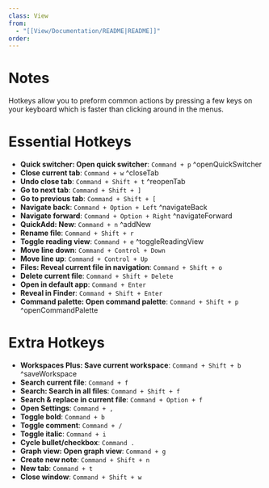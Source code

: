 ```yaml
---
class: View
from:
  - "[[View/Documentation/README|README]]"
order:
---
```

# Notes

Hotkeys allow you to preform common actions by pressing a few keys on your keyboard which is faster than clicking around in the menus.

# Essential Hotkeys

* **Quick switcher: Open quick switcher**: `Command + p` ^openQuickSwitcher
* **Close current tab**: `Command + w` ^closeTab
* **Undo close tab**: `Command + Shift + t` ^reopenTab
* **Go to next tab**: `Command + Shift + ]`
* **Go to previous tab**: `Command + Shift + [`
* **Navigate back**: `Command + Option + Left` ^navigateBack
* **Navigate forward**: `Command + Option + Right` ^navigateForward
* **QuickAdd: New**: `Command + n` ^addNew
* **Rename file**: `Command + Shift + r`
* **Toggle reading view**: `Command + e` ^toggleReadingView
* **Move line down**: `Command + Control + Down`
* **Move line up**: `Command + Control + Up`
* **Files: Reveal current file in navigation**: `Command + Shift + o`
* **Delete current file**: `Command + Shift + Delete`
* **Open in default app**: `Command + Enter`
* **Reveal in Finder**: `Command + Shift + Enter`
* **Command palette: Open command palette**: `Command + Shift + p` ^openCommandPalette

# Extra Hotkeys

* **Workspaces Plus: Save current workspace**: `Command + Shift + b` ^saveWorkspace
* **Search current file**: `Command + f`
* **Search: Search in all files**: `Command + Shift + f`
* **Search & replace in current file**: `Command + Option + f`
* **Open Settings**: `Command + ,`
* **Toggle bold**: `Command + b`
* **Toggle comment**: `Command + /`
* **Toggle italic**: `Command + i`
* **Cycle bullet/checkbox**: `Command .`
* **Graph view: Open graph view**: `Command + g`
* **Create new note**: `Command + Shift + n`
* **New tab**: `Command + t`
* **Close window**: `Command + Shift + w`
